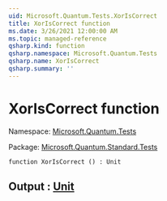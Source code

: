 ```yaml
---
uid: Microsoft.Quantum.Tests.XorIsCorrect
title: XorIsCorrect function
ms.date: 3/26/2021 12:00:00 AM
ms.topic: managed-reference
qsharp.kind: function
qsharp.namespace: Microsoft.Quantum.Tests
qsharp.name: XorIsCorrect
qsharp.summary: ''
---
```


# XorIsCorrect function

Namespace: [Microsoft.Quantum.Tests](xref:Microsoft.Quantum.Tests)

Package: [Microsoft.Quantum.Standard.Tests](https://nuget.org/packages/Microsoft.Quantum.Standard.Tests)




```qsharp
function XorIsCorrect () : Unit
```


## Output : [Unit](xref:microsoft.quantum.lang-ref.unit)

